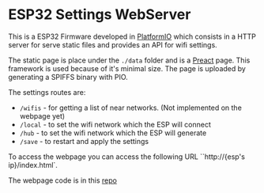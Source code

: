 # ESP32 Settings WebServer

This is a ESP32 Firmware developed in [PlatformIO](https://platformio.org/) which consists in a HTTP server for serve static files and provides an API for wifi settings. 

The static page is place under the `./data` folder and is a [Preact](https://preactjs.com/) page. This framework is used because of it's minimal size. The page is uploaded by generating a SPIFFS binary with PIO.

The settings routes are: 
 - `/wifis` - for getting a list of near networks. (Not implemented on the webpage yet)
 - `/local` - to set the wifi network which the ESP will connect
 - `/hub` - to set the wifi network which the ESP will generate
 - `/save` - to restart and apply the settings

To access the webpage you can access the following URL ``http://{esp's ip}/index.html`.

The webpage code is in this [repo](https://github.com/mateusm09/settings-page)

